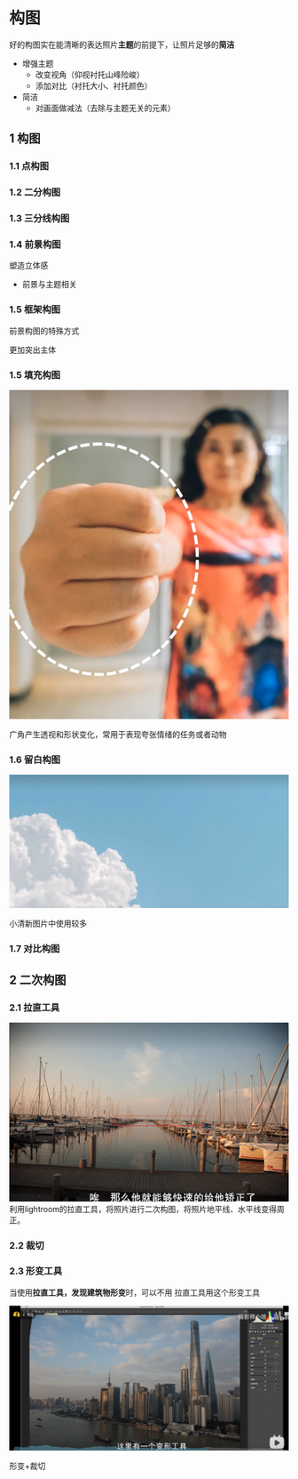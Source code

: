 # 构图

好的构图实在能清晰的表达照片**主题**的前提下，让照片足够的**简洁**

- 增强主题
  - 改变视角（仰视衬托山峰险峻）
  - 添加对比（衬托大小、衬托颜色）
- 简洁
  - 对画面做减法（去除与主题无关的元素）

## 1 构图

### 1.1 点构图

### 1.2 二分构图

### 1.3 三分线构图

### 1.4 前景构图

塑造立体感

- 前景与主题相关

### 1.5 框架构图

前景构图的特殊方式

更加突出主体

### 1.5 填充构图

![1703406820731](images/构图/1703406820731.png)

广角产生透视和形状变化，常用于表现夸张情绪的任务或者动物

### 1.6 留白构图

![1703406896841](images/构图/1703406896841.png)

小清新图片中使用较多

### 1.7 对比构图

## 2 二次构图

### 2.1 拉直工具

![1703405333917](images/构图/1703405333917.png)
利用lightroom的拉直工具，将照片进行二次构图，将照片地平线、水平线变得周正。

### 2.2 裁切

### 2.3 形变工具

当使用**拉直工具，发现建筑物形变**时，可以不用 拉直工具用这个形变工具

![1703405849890](images/构图/1703405849890.png)

形变+裁切
